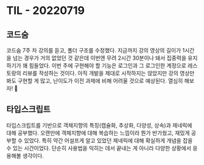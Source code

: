 # TIL - 20220719

## 코드숨

코드숨 7주 차 강의를 듣고, 폴더 구조를 수정했다. 지금까지 강의 영상의 길이가 1시간을 넘는 경우가 거의 없었던 것 같은데 이번엔 무려 2시간 30분이나 돼서 집중력을 유지하기가 꽤 힘들었다. 이번 주에 구현해야 할 기능은 로그인과 그 로그인한 계정으로 레스토랑의 리뷰를 작성하는 것이다. 아직 개발을 제대로 시작하지는 않았지만 강의 영상만 봐도 구현할 게 많고, 난이도가 이전 과제에 비해 어려울 것으로 예상된다. 열심히 해보자! 💪

## 타입스크립트

타입스크립트를 기반으로 객체지향의 특징(캡슐화, 추상화, 다양성, 상속)과 제네릭에 대해 공부했다. 오랜만에 객체지향에 대해 복습하는 느낌이라 뭔가 반가웠고, 재밌게 공부할 수 있었다. 특히 약간 어설프게 알고 있었던 제네릭에 대해 확실하게 개념을 잡을 수 있는 시간이었다. 단순히 사용법을 익히는 데서 끝내는 게 아니라 다양한 상황에서 응용해볼 생각이다.
